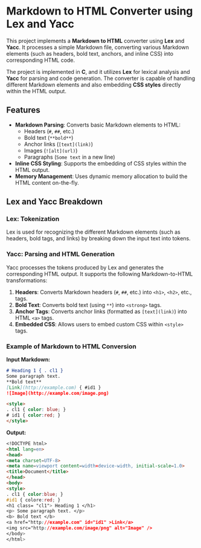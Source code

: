 # Markdown to HTML Converter using Lex and Yacc

This project implements a **Markdown to HTML** converter using **Lex** and **Yacc**. It processes a simple Markdown file, converting various Markdown elements (such as headers, bold text, anchors, and inline CSS) into corresponding HTML code.

The project is implemented in **C**, and it utilizes **Lex** for lexical analysis and **Yacc** for parsing and code generation. The converter is capable of handling different Markdown elements and also embedding **CSS styles** directly within the HTML output.

## Features

- **Markdown Parsing**: Converts basic Markdown elements to HTML:
  - Headers (`#`, `##`, etc.)
  - Bold text (`**bold**`)
  - Anchor links (`[text](link)`)
  - Images (`![alt](url)`)
  - Paragraphs (`Some text` in a new line)
- **Inline CSS Styling**: Supports the embedding of CSS styles within the HTML output.
- **Memory Management**: Uses dynamic memory allocation to build the HTML content on-the-fly.
  
## Lex and Yacc Breakdown

### Lex: Tokenization
Lex is used for recognizing the different Markdown elements (such as headers, bold tags, and links) by breaking down the input text into tokens.

### Yacc: Parsing and HTML Generation
Yacc processes the tokens produced by Lex and generates the corresponding HTML output. It supports the following Markdown-to-HTML transformations:
1. **Headers**: Converts Markdown headers (`#`, `##`, etc.) into `<h1>`, `<h2>`, etc., tags.
2. **Bold Text**: Converts bold text (using `**`) into `<strong>` tags.
3. **Anchor Tags**: Converts anchor links (formatted as `[text](link)`) into HTML `<a>` tags.
4. **Embedded CSS**: Allows users to embed custom CSS within `<style>` tags.

### Example of Markdown to HTML Conversion

**Input Markdown:**
```markdown
# Heading 1 { . cl1 }
Some paragraph text.
**Bold text**
[Link](http://example.com) { #id1 }
![Image](http://example.com/image.png)

<style>
. cl1 { color: blue; }
# id1 { color:red; }
</style>

```
**Output:**
```markdown
<!DOCTYPE html>                                                                                                                                          
<html lang=en>                                                                                                                                           
<head>                                                                                                                                                   
<meta charset=UTF-8>                                                                                                                                     
<meta name=viewport content=width=device-width, initial-scale=1.0>                                                                                       
<title>Document</title>                                                                                                                                  
</head>                                                                                                                                
<body>
<style>
. cl1 { color:blue; }
#id1 { colore:red; }
<h1 class= "cl1"> Heading 1 </h1>
<p> Some paragraph text. </p>
<b> Bold text </b>
<a href="http://example.com" id="id1" >Link</a>
<img src="http://example.com/image/png" alt="Image" /> 
</body>                                                                                                                                                  
</html>
